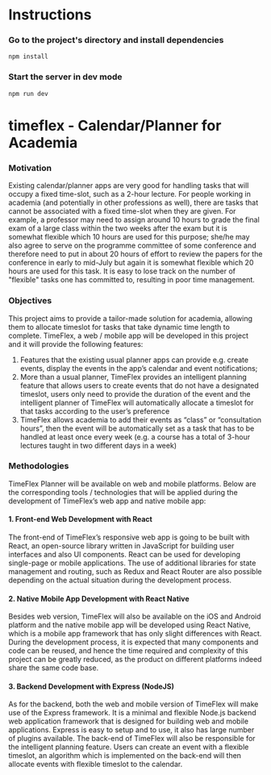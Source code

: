 # Instructions
### Go to the project's directory and install dependencies
```
npm install
```
### Start the server in dev mode
```
npm run dev
```


# timeflex - Calendar/Planner for Academia
### Motivation
Existing calendar/planner apps are very good for handling tasks that will occupy
a fixed time-slot, such as a 2-hour lecture. For people working in academia (and
potentially in other professions as well), there are tasks that cannot be
associated with a fixed time-slot when they are given. For example, a professor
may need to assign around 10 hours to grade the final exam of a large class
within the two weeks after the exam but it is somewhat flexible which 10 hours
are used for this purpose; she/he may also agree to serve on the programme
committee of some conference and therefore need to put in about 20 hours of
effort to review the papers for the conference in early to mid-July but again it is
somewhat flexible which 20 hours are used for this task. It is easy to lose track
on the number of "flexible" tasks one has committed to, resulting in poor time
management.

### Objectives
This project aims to provide a tailor-made solution for academia, allowing them
to allocate timeslot for tasks that take dynamic time length to complete.
TimeFlex, a web / mobile app will be developed in this project and it will provide
the following features:
1) Features that the existing usual planner apps can provide e.g. create
events, display the events in the app’s calendar and event notifications;
2) More than a usual planner, TimeFlex provides an intelligent planning
feature that allows users to create events that do not have a designated
timeslot, users only need to provide the duration of the event and the
intelligent planner of TimeFlex will automatically allocate a timeslot for that
tasks according to the user’s preference
3) TimeFlex allows academia to add their events as “class” or “consultation
hours”, then the event will be automatically set as a task that has to be
handled at least once every week (e.g. a course has a total of 3-hour
lectures taught in two different days in a week)

### Methodologies
TimeFlex Planner will be available on web and mobile platforms. Below are the
corresponding tools / technologies that will be applied during the development
of TimeFlex’s web app and native mobile app:

#### 1. Front-end Web Development with React
The front-end of TimeFlex’s responsive web app is going to be built with
React, an open-source library written in JavaScript for building user
interfaces and also UI components. React can be used for developing
single-page or mobile applications. The use of additional libraries for state
management and routing, such as Redux and React Router are also
possible depending on the actual situation during the development process.

#### 2. Native Mobile App Development with React Native
Besides web version, TimeFlex will also be available on the iOS and
Android platform and the native mobile app will be developed using React
Native, which is a mobile app framework that has only slight differences
with React. During the development process, it is expected that many
components and code can be reused, and hence the time required and
complexity of this project can be greatly reduced, as the product on
different platforms indeed share the same code base.

#### 3. Backend Development with Express (NodeJS)
As for the backend, both the web and mobile version of TimeFlex will make
use of the Express framework. It is a minimal and flexible Node.js backend
web application framework that is designed for building web and mobile
applications. Express is easy to setup and to use, it also has large number
of plugins available.
The back-end of TimeFlex will also be responsible for the intelligent
planning feature. Users can create an event with a flexible timeslot, an
algorithm which is implemented on the back-end will then allocate events
with flexible timeslot to the calendar.
